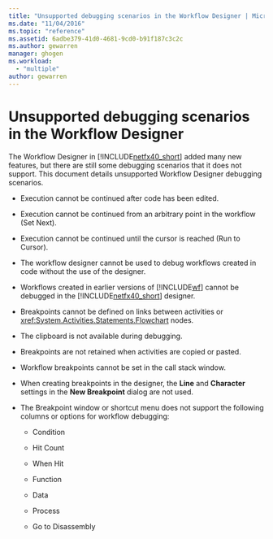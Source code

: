 ```yaml
---
title: "Unsupported debugging scenarios in the Workflow Designer | Microsoft Docs"
ms.date: "11/04/2016"
ms.topic: "reference"
ms.assetid: 6adbe379-41d0-4681-9cd0-b91f187c3c2c
ms.author: gewarren
manager: ghogen
ms.workload: 
  - "multiple"
author: gewarren
---
```

# Unsupported debugging scenarios in the Workflow Designer
The Workflow Designer in [!INCLUDE[netfx40_short](../workflow-designer/includes/netfx40_short_md.md)] added many new features, but there are still some debugging scenarios that it does not support. This document details unsupported Workflow Designer debugging scenarios.  
  
-   Execution cannot be continued after code has been edited.  
  
-   Execution cannot be continued from an arbitrary point in the workflow (Set Next).  
  
-   Execution cannot be continued until the cursor is reached (Run to Cursor).  
  
-   The workflow designer cannot be used to debug workflows created in code without the use of the designer.  
  
-   Workflows created in earlier versions of [!INCLUDE[wf](../workflow-designer/includes/wf_md.md)] cannot be debugged in the [!INCLUDE[netfx40_short](../workflow-designer/includes/netfx40_short_md.md)] designer.  
  
-   Breakpoints cannot be defined on links between activities or <xref:System.Activities.Statements.Flowchart> nodes.  
  
-   The clipboard is not available during debugging.  
  
-   Breakpoints are not retained when activities are copied or pasted.  
  
-   Workflow breakpoints cannot be set in the call stack window.  
  
-   When creating breakpoints in the designer, the **Line** and **Character** settings in the **New Breakpoint** dialog are not used.  
  
-   The Breakpoint window or shortcut menu does not support the following columns or options for workflow debugging:  
  
    -   Condition  
  
    -   Hit Count  
  
    -   When Hit  
  
    -   Function  
  
    -   Data  
  
    -   Process  
  
    -   Go to Disassembly